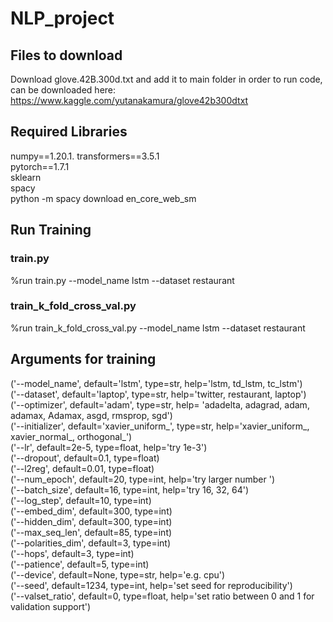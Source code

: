 # NLP_project

## Files to download
Download glove.42B.300d.txt and add it to main folder in order to run code, can be downloaded here:  
https://www.kaggle.com/yutanakamura/glove42b300dtxt

## Required Libraries
numpy==1.20.1. 
transformers==3.5.1  
pytorch==1.7.1  
sklearn  
spacy  
python -m spacy download en_core_web_sm  

## Run Training
### train.py
%run train.py --model_name lstm --dataset restaurant  
### train_k_fold_cross_val.py
%run train_k_fold_cross_val.py --model_name lstm --dataset restaurant  

## Arguments for training
('--model_name', default='lstm', type=str, help='lstm, td_lstm, tc_lstm')  
('--dataset', default='laptop', type=str, help='twitter, restaurant, laptop')  
('--optimizer', default='adam', type=str, help= 'adadelta, adagrad, adam, adamax, Adamax, asgd, rmsprop, sgd')  
('--initializer', default='xavier_uniform_', type=str, help='xavier_uniform_, xavier_normal_, orthogonal_')  
('--lr', default=2e-5, type=float, help='try 1e-3')  
('--dropout', default=0.1, type=float)  
('--l2reg', default=0.01, type=float)  
('--num_epoch', default=20, type=int, help='try larger number ')  
('--batch_size', default=16, type=int, help='try 16, 32, 64')  
('--log_step', default=10, type=int)  
('--embed_dim', default=300, type=int)  
('--hidden_dim', default=300, type=int)  
('--max_seq_len', default=85, type=int)  
('--polarities_dim', default=3, type=int)  
('--hops', default=3, type=int)  
('--patience', default=5, type=int)  
('--device', default=None, type=str, help='e.g. cpu')  
('--seed', default=1234, type=int, help='set seed for reproducibility')  
('--valset_ratio', default=0, type=float, help='set ratio between 0 and 1 for validation support')  



